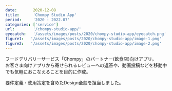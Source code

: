```yaml
---
date:       2020-12-08
title:      'Chompy Studio App'
period:     '2020 - 2022.07'
categories: ['service']
url:        '/chompy-studio-app/'
eyecatch:   '/assets/images/posts/2020/chompy-studio-app/eyecatch.png'
figure1:   '/assets/images/posts/2020/chompy-studio-app/image-1.png'
figure2:   '/assets/images/posts/2020/chompy-studio-app/image-2.png'
---
```


フードデリバリーサービス「Chompy」のパートナー(飲食店)向けアプリ。  
お客さま向けアプリから寄せられるレビューへの返答や、動画投稿などを移動中でも気軽におこなえることを目的に作成。

要件定義・使用策定を含めたDesign全般を担当しました。

